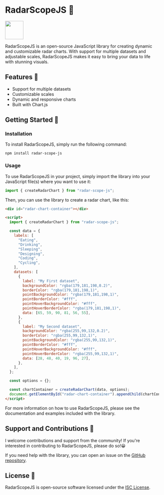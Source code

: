 # RadarScopeJS 🔭

<img style="width: 60px; height: 60px;" src="https://user-images.githubusercontent.com/72168158/216780231-9778dd81-4ab9-4917-849d-d94e85011a68.png"> 

RadarScopeJS is an open-source JavaScript library for creating dynamic and customizable radar charts. With support for multiple datasets and adjustable scales, RadarScopeJS makes it easy to bring your data to life with stunning visuals.

## Features 🚀

- Support for multiple datasets
- Customizable scales
- Dynamic and responsive charts
- Built with Chart.js

## Getting Started 🚀

### Installation

To install RadarScopeJS, simply run the following command:

```
npm install radar-scope-js
```

### Usage

To use RadarScopeJS in your project, simply import the library into your JavaScript file(s) where you want to use it:

```javascript
import { createRadarChart } from "radar-scope-js";
```

Then, you can use the library to create a radar chart, like this:

```html
<div id="radar-chart-container"></div>

<script>
  import { createRadarChart } from "radar-scope-js";

  const data = {
    labels: [
      "Eating",
      "Drinking",
      "Sleeping",
      "Designing",
      "Coding",
      "Cycling",
    ],
    datasets: [
      {
        label: "My First dataset",
        backgroundColor: "rgba(179,181,198,0.2)",
        borderColor: "rgba(179,181,198,1)",
        pointBackgroundColor: "rgba(179,181,198,1)",
        pointBorderColor: "#fff",
        pointHoverBackgroundColor: "#fff",
        pointHoverBorderColor: "rgba(179,181,198,1)",
        data: [65, 59, 90, 81, 56, 55],
      },
      {
        label: "My Second dataset",
        backgroundColor: "rgba(255,99,132,0.2)",
        borderColor: "rgba(255,99,132,1)",
        pointBackgroundColor: "rgba(255,99,132,1)",
        pointBorderColor: "#fff",
        pointHoverBackgroundColor: "#fff",
        pointHoverBorderColor: "rgba(255,99,132,1)",
        data: [28, 48, 40, 19, 96, 27],
      },
    ],
  };

  const options = {};

  const chartContainer = createRadarChart(data, options);
  document.getElementById("radar-chart-container").appendChild(chartContainer);
</script>
```

For more information on how to use RadarScopeJS, please see the documentation and examples included with the library.

## Support and Contributions 💪

I welcome contributions and support from the community! If you're interested in contributing to RadarScopeJS, please do so!😀

If you need help with the library, you can open an issue on the [GitHub repository](https://github.com/bcostaaa01/radar-scope-js).

## License 📜

RadarScopeJS is open-source software licensed under the [ISC License](LICENSE).
